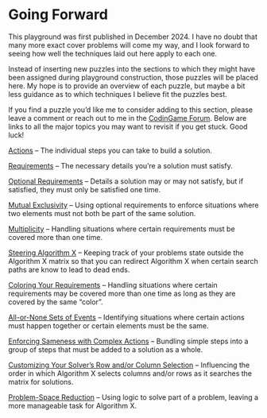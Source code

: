 # Going Forward

This playground was first published in December 2024. I have no doubt that many more exact cover problems will come my way, and I look forward to seeing how well the techniques laid out here apply to each one.

Instead of inserting new puzzles into the sections to which they might have been assigned during playground construction, those puzzles will be placed here. My hope is to provide an overview of each puzzle, but maybe a bit less guidance as to which techniques I believe fit the puzzles best.

If you find a puzzle you’d like me to consider adding to this section, please leave a comment or reach out to me in the [CodinGame Forum](https://www.codingame.com/forum). Below are links to all the major topics you may want to revisit if you get stuck. Good luck!

[Actions](actions) – The individual steps you can take to build a solution.

[Requirements](requirements) – The necessary details you’re a solution must satisfy.

[Optional Requirements](generalized-exact-cover-definition) – Details a solution may or may not satisfy, but if satisfied, they must only be satisfied one time.

[Mutual Exclusivity](mutual-exclusivity) – Using optional requirements to enforce situations where two elements must not both be part of the same solution.

[Multiplicity](ella-wants-more-lessons) – Handling situations where certain requirements must be covered more than one time.

[Steering Algorithm X](backseat-driving) – Keeping track of your problems state outside the Algorithm X matrix so that you can redirect Algorithm X when certain search paths are know to lead to dead ends.

[Coloring Your Requirements](what-is-coloring) – Handling situations where certain requirements may be covered more than one time as long as they are covered by the same “color”.

[All-or-None Sets of Events](all-or-none-sets-of-events) – Identifying situations where certain actions must happen together or certain elements must be the same.

[Enforcing Sameness with Complex Actions](complex-actions) – Bundling simple steps into a group of steps that must be added to a solution as a whole.

[Customizing Your Solver’s Row and/or Column Selection](how-does-algorithm-x-work) – Influencing the order in which Algorithm X selects columns and/or rows as it searches the matrix for solutions.

[Problem-Space Reduction](problem-space-reduction-2) – Using logic to solve part of a problem, leaving a more manageable task for Algorithm X.




